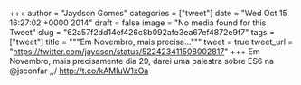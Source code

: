 
+++
author = "Jaydson Gomes"
categories = ["tweet"]
date = "Wed Oct 15 16:27:02 +0000 2014"
draft = false
image = "No media found for this Tweet"
slug = "62a57f2dd14ef426c8b092afe3ea67ef4872e9f7"
tags = ["tweet"]
title = """Em Novembro, mais precisa..."""
tweet = true
tweet_url = "https://twitter.com/jaydson/status/522423411508002817"
+++
Em Novembro, mais precisamente dia 29, darei uma palestra sobre ES6 na @jsconfar \,,/ http://t.co/kAMIuW1xOa
